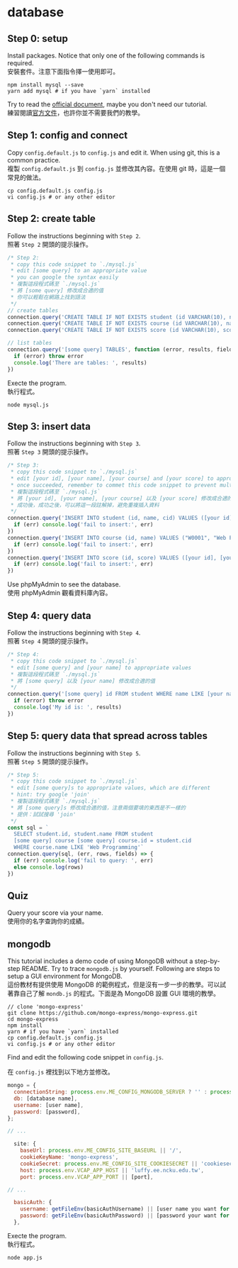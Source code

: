 # database

## Step 0: setup

Install packages.  Notice that only one of the following commands is required.  
安裝套件。注意下面指令擇一使用即可。

```shell
npm install mysql --save
yarn add mysql # if you have `yarn` installed
```

Try to read the [official document](https://www.npmjs.com/package/mysql), maybe you don't need our tutorial.  
練習閱讀[官方文件](https://www.npmjs.com/package/mysql)，也許你並不需要我們的教學。

## Step 1: config and connect

Copy `config.default.js` to `config.js` and edit it.  When using git, this is a common practice.  
複製 `config.default.js` 到 `config.js` 並修改其內容。在使用 git 時，這是一個常見的做法。

```shell
cp config.default.js config.js
vi config.js # or any other editor
```

## Step 2: create table 

Follow the instructions beginning with `Step 2`.  
照著 `Step 2` 開頭的提示操作。

```javascript
/* Step 2:
 * copy this code snippet to `./mysql.js`
 * edit [some query] to an appropriate value
 * you can google the syntax easily
 * 複製這段程式碼至 `./mysql.js`
 * 將 [some query] 修改成合適的值
 * 你可以輕鬆在網路上找到語法
 */
// create tables
connection.query('CREATE TABLE IF NOT EXISTS student (id VARCHAR(10), name VARCHAR(30), cid VARCHAR(30))')
connection.query('CREATE TABLE IF NOT EXISTS course (id VARCHAR(10), name VARCHAR(30))')
connection.query('CREATE TABLE IF NOT EXISTS score (id VARCHAR(10), score VARCHAR(10))')

// list tables
connection.query('[some query] TABLES', function (error, results, fields) {
  if (error) throw error
  console.log('There are tables: ', results)
})
```

Execte the program.  
執行程式。

```shell
node mysql.js
```

## Step 3: insert data

Follow the instructions beginning with `Step 3`.  
照著 `Step 3` 開頭的提示操作。

```javascript
/* Step 3:
 * copy this code snippet to `./mysql.js`
 * edit [your id], [your name], [your course] and [your score] to appropriate values
 * once succeeded, remember to commet this code snippet to prevent multiple insertions
 * 複製這段程式碼至 `./mysql.js`
 * 將 [your id], [your name], [your course] 以及 [your score] 修改成合適的值
 * 成功後，成功之後，可以將這一段註解掉，避免重複插入資料
 */
connection.query('INSERT INTO student (id, name, cid) VALUES ([your id], [your name], "W0001"), ("A12345679", "StudentB", "M0001")', (err, result) => {
  if (err) console.log('fail to insert:', err)
})
connection.query('INSERT INTO course (id, name) VALUES ("W0001", "Web Programming"), ("M0001", "Machine Learning"), [your course]', (err, result) => {
  if (err) console.log('fail to insert:', err)
})
connection.query('INSERT INTO score (id, score) VALUES ([your id], [your score]), ("A123456789", 90)', (err, result) => {
  if (err) console.log('fail to insert:', err)
})
```

Use phpMyAdmin to see the database.  
使用 phpMyAdmin 觀看資料庫內容。

## Step 4: query data

Follow the instructions beginning with `Step 4`.  
照著 `Step 4` 開頭的提示操作。

```javascript
/* Step 4:
 * copy this code snippet to `./mysql.js`
 * edit [some query] and [your name] to appropriate values
 * 複製這段程式碼至 `./mysql.js`
 * 將 [some query] 以及 [your name] 修改成合適的值
 */
connection.query('[some query] id FROM student WHERE name LIKE [your name]', function (error, results, fields) {
  if (error) throw error
  console.log('My id is: ', results)
})
```

## Step 5: query data that spread across tables

Follow the instructions beginning with `Step 5`.  
照著 `Step 5` 開頭的提示操作。

```javascript
/* Step 5:
 * copy this code snippet to `./mysql.js`
 * edit [some query]s to appropriate values, which are different
 * hint: try google 'join'
 * 複製這段程式碼至 `./mysql.js`
 * 將 [some query]s 修改成合適的值，注意兩個要填的東西是不一樣的
 * 提供：試試搜尋 'join'
 */
const sql = `
  SELECT student.id, student.name FROM student
  [some query] course [some query] course.id = student.cid
  WHERE course.name LIKE 'Web Programming'`
connection.query(sql, (err, rows, fields) => {
  if (err) console.log('fail to query: ', err)
  else console.log(rows)
})
```

## Quiz

Query your score via your name.  
使用你的名字查詢你的成績。

## mongodb

This tutorial includes a demo code of using MongoDB without a step-by-step README.  Try to trace `mongodb.js` by yourself.  Following are steps to setup a GUI environment for MongoDB.  
這份教材有提供使用 MongoDB 的範例程式，但是沒有一步一步的教學。可以試著靠自己了解 `mondb.js` 的程式。下面是為 MongoDB 設置 GUI 環境的教學。


```shell
// clone 'mongo-express'
git clone https://github.com/mongo-express/mongo-express.git
cd mongo-express
npm install
yarn # if you have `yarn` installed
cp config.default.js config.js
vi config.js # or any other editor
```

Find and edit the following code snippet in `config.js`.

在 `config.js` 裡找到以下地方並修改。

```javascript
mongo = {
  connectionString: process.env.ME_CONFIG_MONGODB_SERVER ? '' : process.env.ME_CONFIG_MONGODB_URL,
  db: [database name],
  username: [user name],
  password: [password],
};

// ...

  site: {
    baseUrl: process.env.ME_CONFIG_SITE_BASEURL || '/',
    cookieKeyName: 'mongo-express',
    cookieSecret: process.env.ME_CONFIG_SITE_COOKIESECRET || 'cookiesecret',
    host: process.env.VCAP_APP_HOST || 'luffy.ee.ncku.edu.tw',
    port: process.env.VCAP_APP_PORT || [port],

// ...

  basicAuth: {
    username: getFileEnv(basicAuthUsername) || [user name you want for the GUI],
    password: getFileEnv(basicAuthPassword) || [password your want for the GUI],
  },
```

Execte the program.  
執行程式。

```shell
node app.js
```
